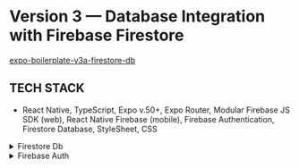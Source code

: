 <!-- ./README.md -->

# Version 3 — Database Integration with Firebase Firestore

[expo-boilerplate-v3a-firestore-db](https://github.com/panosjapan7/expo-boilerplate-v3a-firestore-db)

## TECH STACK

- React Native, TypeScript, Expo v.50+, Expo Router, Modular Firebase JS SDK (web), React Native Firebase (mobile), Firebase Authentication, Firestore Database, StyleSheet, CSS

<details>
<summary>Firestore Db</summary>

- [x] Setup Firestore Db and Integrate with Project
- [x] Roles, Single & Multi-Tenant User Schema
- [x] Save Authenticated User to Firestore Db
- [x] Get Authenticated User's Firestore Data
- [x] Offline Persistence: Get Firestore Data While Offline

</details>

<details>
<summary>Firebase Auth</summary>

- [x] Create Mobile Development Builds to use React Native Firebase
- [x] Register
- [x] Login
- [x] Logout
- [x] Protected Screens
- [x] Forgot/Reset Password
- [x] Email Verification
- [x] Delete Account
- [x] Google Sign-in
- [x] Magic Email (Passwordless sign-in) -- web app only
- [ ] Apple Sign-in
- [ ] Facebook Sign-in

</details>
